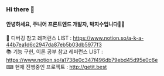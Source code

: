 ### Hi there 👋
#### 안녕하세요, 주니어 프론트엔드 개발자, 박지수입니다👩‍💻

🤯 디버깅 참고 레퍼런스 LIST : https://www.notion.so/a-k-a-44b7ea1d6c2947da87eb5b03db5977f3 <br/>
📚 기능 구현, 이론 공부 참고 레퍼런스 LIST : https://www.notion.so/a1738e0c347f496db79ebd45d95e0c6e <br/>
⌨ 현재 진행중인 프로젝트 : http://getit.best

<!--
⚡ My first work with HTML, CSS and Javascript: https://kiwi.innolab.org <br>
**alyssa1996/alyssa1996** is a ✨ _special_ ✨ repository because its `README.md` (this file) appears on your GitHub profile.

Here are some ideas to get you started:

- 🔭 I’m currently working on ...
- 🌱 I’m currently learning ...
- 👯 I’m looking to collaborate on ...
- 🤔 I’m looking for help with ...
- 💬 Ask me about ...
- 📫 How to reach me: ...
- 😄 Pronouns: ...
- ⚡ Fun fact: ...
-->
